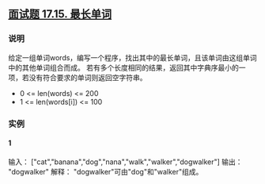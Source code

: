 ## [面试题 17.15. 最长单词](https://leetcode-cn.com/problems/longest-word-lcci/)

### 说明
给定一组单词words，编写一个程序，找出其中的最长单词，且该单词由这组单词中的其他单词组合而成。
若有多个长度相同的结果，返回其中字典序最小的一项，若没有符合要求的单词则返回空字符串。

* 0 <= len(words) <= 200
* 1 <= len(words[i]) <= 100

### 实例
#### 1
输入： ["cat","banana","dog","nana","walk","walker","dogwalker"]
输出： "dogwalker"
解释： "dogwalker"可由"dog"和"walker"组成。
